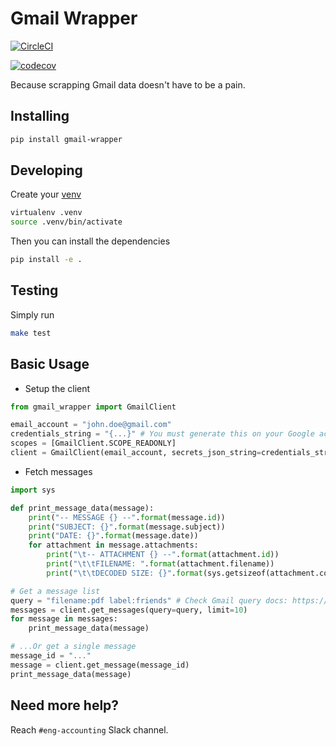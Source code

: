 # Gmail Wrapper

[![CircleCI](https://circleci.com/gh/loadsmart/gmail-wrapper/tree/master.svg?style=svg)](https://circleci.com/gh/loadsmart/gmail-wrapper/tree/master)

[![codecov](https://codecov.io/gh/loadsmart/gmail-wrapper/branch/master/graph/badge.svg?token=Ciq3QScb0L)](https://codecov.io/gh/loadsmart/gmail-wrapper)

Because scrapping Gmail data doesn't have to be a pain.

## Installing

```sh
pip install gmail-wrapper
```

## Developing

Create your [venv](https://packaging.python.org/tutorials/installing-packages/#creating-virtual-environments)

```sh
virtualenv .venv
source .venv/bin/activate
```

Then you can install the dependencies

```sh
pip install -e .
```

## Testing

Simply run

```sh
make test
```

## Basic Usage

- Setup the client

```python
from gmail_wrapper import GmailClient

email_account = "john.doe@gmail.com"
credentials_string = "{...}" # You must generate this on your Google account
scopes = [GmailClient.SCOPE_READONLY]
client = GmailClient(email_account, secrets_json_string=credentials_string, scopes=scopes)
```

- Fetch messages

```python
import sys

def print_message_data(message):
    print("-- MESSAGE {} --".format(message.id))
    print("SUBJECT: {}".format(message.subject))
    print("DATE: {}".format(message.date))
    for attachment in message.attachments:
        print("\t-- ATTACHMENT {} --".format(attachment.id))
        print("\t\tFILENAME: ".format(attachment.filename))
        print("\t\tDECODED SIZE: {}".format(sys.getsizeof(attachment.content)))

# Get a message list
query = "filename:pdf label:friends" # Check Gmail query docs: https://support.google.com/mail/answer/7190
messages = client.get_messages(query=query, limit=10)
for message in messages:
    print_message_data(message)

# ...Or get a single message
message_id = "..."
message = client.get_message(message_id)
print_message_data(message)
```

## Need more help?

Reach `#eng-accounting` Slack channel.
